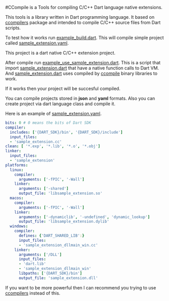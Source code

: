 #CCompile is a Tools for compiling C/C++ Dart language native extensions.

This tools is a library written in Dart programming language.
It based on [ccompilers][ccompilers] package and intended to compile C/C++ source files from Dart scripts.

To test how it works run [example_build.dart][example_build_dart].
This will compile simple project called [sample_extension.yaml][sample_extension_yaml].

This project is a dart native C/C++ extension project.

After compile run [example_use_sample_extension.dart][example_use_sample_extension_dart].
This is a script that import [sample_extension.dart][sample_extension_dart] that have a native function calls to Dart VM.
And [sample_extension.dart][sample_extension_dart] uses compiled by [ccompile][ccompile] binary libraries to work.

If it works then your project will be succesful compiled.

You can compile projects stored in **json** and **yaml** formats.
Also you can create project via dart language class and compile it.

Here is an example of [sample_extension.yaml][sample_extension_yaml].

```yaml
bits: 0 # 0 means the bits of Dart SDK
compiler:
  includes: ['{DART_SDK}/bin', '{DART_SDK}/include']
  input_files:
  - 'sample_extension.cc'
clean: [ '*.exp', '*.lib', '*.o', '*.obj']
linker:
  input_files:
  - 'sample_extension'
platforms:
  linux:
    compiler:
      arguments: ['-fPIC', '-Wall']
    linker:
      arguments: ['-shared']
      output_file: 'libsample_extension.so'
  macos:
    compiler:
      arguments: ['-fPIC', '-Wall']
    linker:
      arguments: ['-dynamiclib', '-undefined', 'dynamic_lookup']
      output_file: 'libsample_extension.dylib'
  windows:
    compiler:
      defines: {'DART_SHARED_LIB':}
      input_files:
      - 'sample_extension_dllmain_win.cc'
    linker:
      arguments: ['/DLL']
      input_files:
      - 'dart.lib'
      - 'sample_extension_dllmain_win'
      libpaths: ['{DART_SDK}/bin']
      output_file: 'sample_extension.dll'
```

If you want to be more powerful then I can recommend you trying to use [ccompilers][ccompilers] instead of this.

[ccompile]: http://pub.dartlang.org/packages/ccompile
[ccompilers]: http://pub.dartlang.org/packages/ccompilers
[example_build_dart]: https://github.com/mezoni/ccompile/blob/master/example/example_build.dart
[example_use_sample_extension_dart]: https://github.com/mezoni/ccompile/blob/master/example/example_use_sample_extension.dart
[sample_extension_dart]: https://github.com/mezoni/ccompile/blob/master/example/sample_extension.dart
[sample_extension_yaml]: https://github.com/mezoni/ccompile/blob/master/example/sample_extension.yaml
